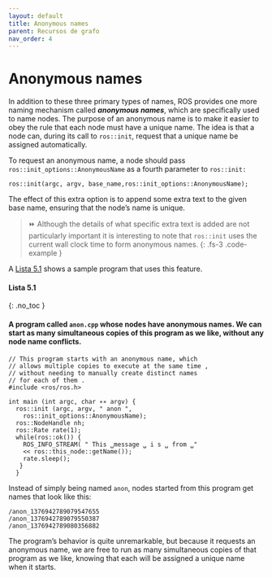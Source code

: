 ```yaml
---
layout: default
title: Anonymous names
parent: Recursos de grafo
nav_order: 4
---
```


# Anonymous names

In addition to these three primary types of names, ROS provides one more naming mechanism called ***anonymous names***, which are specifically used to name nodes. The purpose
of an anonymous name is to make it easier to obey the rule that each node must have a
unique name. The idea is that a node can, during its call to `ros::init`, request that a unique
name be assigned automatically.

To request an anonymous name, a node should pass `ros::init_options::AnonymousName` as a fourth parameter to `ros::init:`

```
ros::init(argc, argv, base_name,ros::init_options::AnonymousName);
```

The effect of this extra option is to append some extra text to the given base name, ensuring
that the node’s name is unique.

> ⏩ Although the details of what specific extra text is added are not particularly important
> it is interesting to note that `ros::init` uses the current wall clock time to form
> anonymous names.
{: .fs-3 .code-example }

A [Lista 5.1](#lista-51) shows a sample program that uses this feature. 
 
#### **Lista 5.1**
{: .no_toc }
#### A program called `anon.cpp` whose nodes have anonymous names. We can start as many simultaneous copies of this program as we like, without any node name conflicts.
```console
// This program starts with an anonymous name, which
// allows multiple copies to execute at the same time ,
// without needing to manually create distinct names
// for each of them .
#include <ros/ros.h>

int main (int argc, char ∗∗ argv) {
  ros::init (argc, argv, " anon ",
    ros::init_options::AnonymousName);
  ros::NodeHandle nh;
  ros::Rate rate(1);
  while(ros::ok()) {
    ROS_INFO_STREAM( " This ␣message ␣ i s ␣ from ␣"
    << ros::this_node::getName());
    rate.sleep();
   }
  }

```

Instead of simply being
named `anon`, nodes started from this program get names that look like this:
```
/anon_1376942789079547655
/anon_1376942789079550387
/anon_1376942789080356882
```

The program’s behavior is quite unremarkable, but because it requests an anonymous
name, we are free to run as many simultaneous copies of that program as we like, knowing
that each will be assigned a unique name when it starts.
